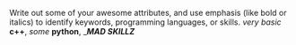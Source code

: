 Write out some of your awesome attributes, and use emphasis (like bold or italics) to identify keywords, programming languages, or skills. 
_very basic_ __c++__, _some_ __python__, ____MAD SKILLZ___
